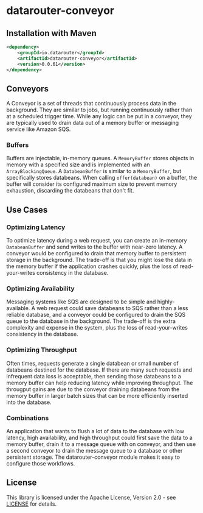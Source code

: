 # datarouter-conveyor

## Installation with Maven

```xml
<dependency>
	<groupId>io.datarouter</groupId>
	<artifactId>datarouter-conveyor</artifactId>
	<version>0.0.61</version>
</dependency>
```

## Conveyors

A Conveyor is a set of threads that continuously process data in the background.  They are similar to jobs, but
 running continuously rather than at a scheduled trigger time. While any logic can be put in a conveyor, they are typically used to
drain data out of a memory buffer or messaging service like Amazon SQS.


### Buffers

Buffers are injectable, in-memory queues. A `MemoryBuffer` stores objects in memory with a specified size 
and is implemented with an `ArrayBlockingQueue`. A `DatabeanBuffer` is similar to a `MemoryBuffer`, but specifically 
stores databeans.  When calling `offer(databean)` on a buffer, the buffer will consider its configured maximum size to prevent memory 
exhaustion, discarding the databeans that don't fit.

## Use Cases

### Optimizing Latency

To optimize latency during a web request, you can create an in-memory `DatabeanBuffer` and send writes to the buffer with near-zero latency.
A conveyor would be configured to drain that memory buffer to persistent storage in the background.  The trade-off is that you might lose
the data in the memory buffer if the application crashes quickly, plus the loss of read-your-writes consistency in the database.

### Optimizing Availability

Messaging systems like SQS are designed to be simple and highly-available.  A web request could save databeans to SQS rather than a less reliable
database, and a conveyor could be configured to drain the SQS queue to the database in the background.  The trade-off is the extra complexity
and expense in the system, plus the loss of read-your-writes consistency in the database.


### Optimizing Throughput

Often times, requests generate a single databean or small number of databeans destined for the database.  If there are many such requests and
infrequent data loss is acceptable, then sending those databeans to a memory buffer can help reducing latency while improving throughput.  The
througput gains are due to the conveyor draining databeans from the memory buffer in larger batch sizes that can be more efficiently inserted
into the database.

### Combinations

An application that wants to flush a lot of data to the database with low latency, high availability, and high throughput could first save the
data to a memory buffer, drain it to a message queue with on conveyor, and then use a second conveyor to drain the message queue to a database
or other persistent storage.  The datarouter-conveyor module makes it easy to configure those workflows.

## License

This library is licensed under the Apache License, Version 2.0 - see [LICENSE](../LICENSE) for details.
